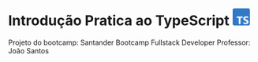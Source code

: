 # Introdução Pratica ao TypeScript <img src="typescript.png" width="35" height="35" />
Projeto do bootcamp: Santander Bootcamp Fullstack Developer
Professor: João Santos